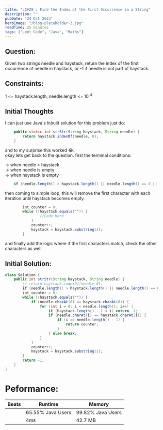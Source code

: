 ```yaml
---
title: "LC#28 : Find the Index of the First Occurrence in a String"
description: ""
pubDate: "24 Oct 2023"
heroImage: "/blog-placeholder-3.jpg"
readTime: 25 minutes
tags: ["Leet Code", "Java", "Maths"]
---
```


## Question: <br/>

<p class="pl-6">
    Given two strings needle and haystack, return the index of the first occurrence of needle in haystack, or -1 if needle is not part of haystack.
</p>

## Constraints: <br/>

<p class="ml-6 bg-slate-300 rounded-md w-fit px-4">
    1 <= haystack.length, needle.length <= 10 <sup>4</sup>
</p>

## Initial Thoughts

I can just use Java's Inbuilt solution for this problem
just do:

```java
    public static int strStr(String haystack, String needle) {
        return haystack.indexOf(needle, 0);
    }
```

and to my surprise this worked 😂.
<br/>
okay lets get back to the question.
first the terminal conditions:

-> when needle > haystack <br/>
-> when needle is empty <br/>
-> when haystack is empty <br/>

```java
    if (needle.length() > haystack.length() || needle.length() == 0 || haystack.length() == 0) return -1;
```

then coming to simple loop, this will remove the first character with each iteration until haystack becomes empty.

```java
        int counter = 0;
        while (!haystack.equals("")) {
                //Code Here
            }
            counter++;
            haystack = haystack.substring(1);
        }
```

and finally add the logic where if the first characters match, check the other characters as well.
## Initial Solution:

```java
class Solution {
    public int strStr(String haystack, String needle) {
        // return haystack.indexOf(needle,0);
        if (needle.length() > haystack.length() || needle.length() == 0 || haystack.length() == 0) return -1;
        int counter = 0;
        while (!haystack.equals("")) {
            if (needle.charAt(0) == haystack.charAt(0)) {
                for (int i = 0; i < needle.length(); i++) {
                    if (haystack.length() - 1 < i) return -1;
                    if (needle.charAt(i) == haystack.charAt(i)) {
                        if (i == needle.length() - 1) {
                            return counter;
                        }
                    } else break;
                }
            }
            counter++;
            haystack = haystack.substring(1);
        }
        return -1;
    }
}
```

# Peformance:

| Beats | Runtime           | Memory            |
| ----- | ----------------- | ----------------- |
|       | 65.55% Java Users | 99.82% Java Users |
|       | 4ms               | 42.7 MB           |
